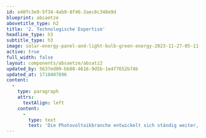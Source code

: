 ```yaml
---
id: e40fc3e9-5f34-4ab9-8f46-3aec8c348e9d
blueprint: absaetze
abovetitle_type: h2
title: '2. Technologische Expertise'
headline_type: h3
subtitle_type: h3
image: solar-energy-panel-and-light-bulb-green-energy-2023-11-27-05-11-42-utc.jpg
active: true
full_width: false
layout: components/absaetze/absatz2
updated_by: 5637ed09-bb88-4616-9d5b-1e4f7652b74b
updated_at: 1710407896
content:
  -
    type: paragraph
    attrs:
      textAlign: left
    content:
      -
        type: text
        text: 'Die Photovoltaikbranche entwickelt sich ständig weiter, und als Team sind wir mit den neuesten Entwicklungen vertraut. Wir helfen Ihnen, die besten und effizientesten Lösungen für Ihre Anforderungen zu identifizieren'
---
```

